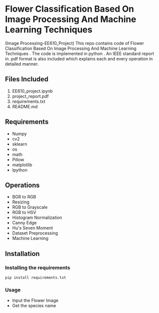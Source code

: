  # Flower Classification Based On Image Processing And Machine Learning Techniques 
(Image Processing-EE610_Project)
This repo contains code of Flower Classification Based On Image Processing And Machine Learning Techniques . The code is implemented in python . An IEEE standard report in .pdf format is also included which explains each and every operation in detailed manner.
## Files Included
1. EE610_project.ipynb
2. project_report.pdf
3. requirements.txt
4. README.md
## Requirements
- Numpy
- cv2
- sklearn
- os
- math
- Pillow
- matplotlib
- Ipython
## Operations
- BGR to RGB
- Resizing
-  RGB to Grayscale
- RGB to HSV
- Histogram Normalization
- Canny Edge
- Hu's Seven Moment 
- Dataset Preprocessing 
- Machine  Learning 
 
## Installation
### Installing the requirements
`pip install requirements.txt`
### Usage
- Input the Flower Image 
- Get the species name 


